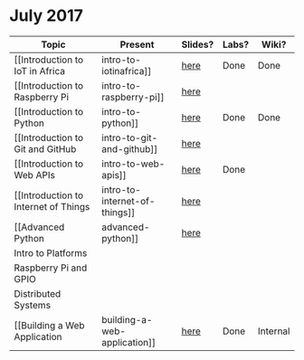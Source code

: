 # July 2017

| Topic | Present | Slides? | Labs? | Wiki? |
|-------|---------|---------|-------|-------|
| [[Introduction to IoT in Africa|intro-to-iotinafrica]] | [here](https://gitpitch.com/iotinafrica/material?p=intro-to-iotinafrica) | Done | Done | Done |
| [[Introduction to Raspberry Pi|intro-to-raspberry-pi]] | [here](https://gitpitch.com/iotinafrica/material?p=intro-to-raspberry-pi) | | | Done |
| [[Introduction to Python|intro-to-python]] | [here](https://gitpitch.com/iotinafrica/material?p=intro-to-python) | Done | Done | Done |
| [[Introduction to Git and GitHub |intro-to-git-and-github]] | [here](https://gitpitch.com/iotinafrica/material?p=intro-to-git-and-github) | | | Done |
| [[Introduction to Web APIs |intro-to-web-apis]] | [here](https://gitpitch.com/iotinafrica/material?p=intro-to-web-apis) | Done | | Done |
| [[Introduction to Internet of Things |intro-to-internet-of-things]] | [here](https://gitpitch.com/iotinafrica/material?p=intro-to-internet-of-things) |
| [[Advanced Python |advanced-python]] | [here](https://gitpitch.com/iotinafrica/material?p=advanced-python) | | | Done |
| Intro to Platforms |
| Raspberry Pi and GPIO |
| Distributed Systems |
| [[Building a Web Application |building-a-web-application]] | [here](https://gitpitch.com/iotinafrica/material?p=building-a-web-application) | Done | Internal | Done |